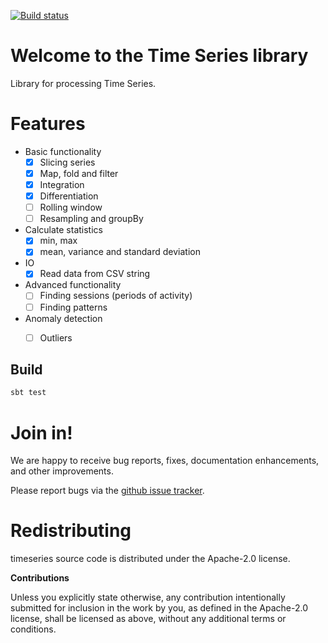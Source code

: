 [![Build status](https://travis-ci.org/carl/timeseries.svg?branch=master)](https://travis-ci.org/carl/timeseries)
# Welcome to the Time Series library

Library for processing Time Series.


# Features

  * Basic functionality
    * [x] Slicing series
    * [x] Map, fold and filter
    * [x] Integration
    * [x] Differentiation
    * [ ] Rolling window
    * [ ] Resampling and groupBy
  * Calculate statistics
    * [x] min, max
    * [x] mean, variance and standard deviation
  * IO
    * [x] Read data from CSV string
  * Advanced functionality
    * [ ] Finding sessions (periods of activity)
    * [ ] Finding patterns
  * Anomaly detection
    * [ ] Outliers


## Build

```bash
sbt test
```


# Join in!

We are happy to receive bug reports, fixes, documentation enhancements,
and other improvements.

Please report bugs via the
[github issue tracker](http://github.com/carl/timeseries/issues).



# Redistributing

timeseries source code is distributed under the Apache-2.0 license.

**Contributions**

Unless you explicitly state otherwise, any contribution intentionally submitted
for inclusion in the work by you, as defined in the Apache-2.0 license, shall be
licensed as above, without any additional terms or conditions.
